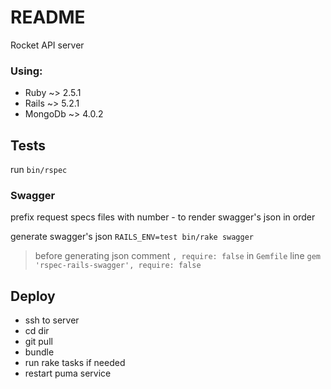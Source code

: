 # README

Rocket API server

### Using:
* Ruby ~> 2.5.1
* Rails ~> 5.2.1
* MongoDb ~> 4.0.2

## Tests

run `bin/rspec`

### Swagger

prefix request specs files with number - to render swagger's json in order

generate swagger's json `RAILS_ENV=test bin/rake swagger`

> before generating json comment `, require: false` in `Gemfile`
> line `gem 'rspec-rails-swagger', require: false`

## Deploy

- ssh to server
- cd dir
- git pull
- bundle
- run rake tasks if needed
- restart puma service
